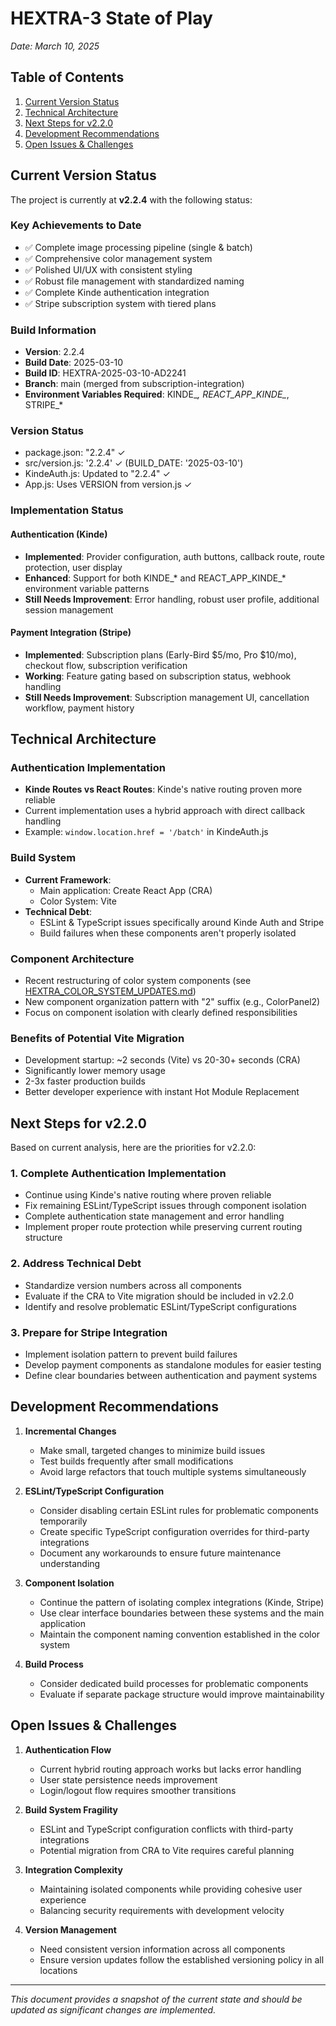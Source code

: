 # HEXTRA-3 State of Play

*Date: March 10, 2025*

## Table of Contents

1. [Current Version Status](#current-version-status)
2. [Technical Architecture](#technical-architecture)
3. [Next Steps for v2.2.0](#next-steps-for-v220)
4. [Development Recommendations](#development-recommendations)
5. [Open Issues & Challenges](#open-issues--challenges)

## Current Version Status

The project is currently at **v2.2.4** with the following status:

### Key Achievements to Date
- ✅ Complete image processing pipeline (single & batch)
- ✅ Comprehensive color management system
- ✅ Polished UI/UX with consistent styling
- ✅ Robust file management with standardized naming
- ✅ Complete Kinde authentication integration
- ✅ Stripe subscription system with tiered plans

### Build Information
- **Version**: 2.2.4
- **Build Date**: 2025-03-10
- **Build ID**: HEXTRA-2025-03-10-AD2241
- **Branch**: main (merged from subscription-integration)
- **Environment Variables Required**: KINDE_*, REACT_APP_KINDE_*, STRIPE_*

### Version Status
- package.json: "2.2.4" ✓
- src/version.js: '2.2.4' ✓ (BUILD_DATE: '2025-03-10')
- KindeAuth.js: Updated to "2.2.4" ✓
- App.js: Uses VERSION from version.js ✓

### Implementation Status

#### Authentication (Kinde)
- **Implemented**: Provider configuration, auth buttons, callback route, route protection, user display
- **Enhanced**: Support for both KINDE_* and REACT_APP_KINDE_* environment variable patterns
- **Still Needs Improvement**: Error handling, robust user profile, additional session management

#### Payment Integration (Stripe)
- **Implemented**: Subscription plans (Early-Bird $5/mo, Pro $10/mo), checkout flow, subscription verification
- **Working**: Feature gating based on subscription status, webhook handling
- **Still Needs Improvement**: Subscription management UI, cancellation workflow, payment history

## Technical Architecture

### Authentication Implementation
- **Kinde Routes vs React Routes**: Kinde's native routing proven more reliable 
- Current implementation uses a hybrid approach with direct callback handling
- Example: `window.location.href = '/batch'` in KindeAuth.js

### Build System
- **Current Framework**: 
  - Main application: Create React App (CRA)
  - Color System: Vite
- **Technical Debt**:
  - ESLint & TypeScript issues specifically around Kinde Auth and Stripe
  - Build failures when these components aren't properly isolated

### Component Architecture
- Recent restructuring of color system components (see [HEXTRA_COLOR_SYSTEM_UPDATES.md](./HEXTRA_COLOR_SYSTEM_UPDATES.md))
- New component organization pattern with "2" suffix (e.g., ColorPanel2)
- Focus on component isolation with clearly defined responsibilities

### Benefits of Potential Vite Migration
- Development startup: ~2 seconds (Vite) vs 20-30+ seconds (CRA)
- Significantly lower memory usage
- 2-3x faster production builds
- Better developer experience with instant Hot Module Replacement

## Next Steps for v2.2.0

Based on current analysis, here are the priorities for v2.2.0:

### 1. Complete Authentication Implementation
- Continue using Kinde's native routing where proven reliable
- Fix remaining ESLint/TypeScript issues through component isolation
- Complete authentication state management and error handling
- Implement proper route protection while preserving current routing structure

### 2. Address Technical Debt
- Standardize version numbers across all components
- Evaluate if the CRA to Vite migration should be included in v2.2.0
- Identify and resolve problematic ESLint/TypeScript configurations

### 3. Prepare for Stripe Integration
- Implement isolation pattern to prevent build failures
- Develop payment components as standalone modules for easier testing
- Define clear boundaries between authentication and payment systems

## Development Recommendations

1. **Incremental Changes**
   - Make small, targeted changes to minimize build issues
   - Test builds frequently after small modifications
   - Avoid large refactors that touch multiple systems simultaneously

2. **ESLint/TypeScript Configuration**
   - Consider disabling certain ESLint rules for problematic components temporarily
   - Create specific TypeScript configuration overrides for third-party integrations
   - Document any workarounds to ensure future maintenance understanding

3. **Component Isolation**
   - Continue the pattern of isolating complex integrations (Kinde, Stripe)
   - Use clear interface boundaries between these systems and the main application
   - Maintain the component naming convention established in the color system

4. **Build Process**
   - Consider dedicated build processes for problematic components
   - Evaluate if separate package structure would improve maintainability

## Open Issues & Challenges

1. **Authentication Flow**
   - Current hybrid routing approach works but lacks error handling
   - User state persistence needs improvement
   - Login/logout flow requires smoother transitions

2. **Build System Fragility**
   - ESLint and TypeScript configuration conflicts with third-party integrations
   - Potential migration from CRA to Vite requires careful planning

3. **Integration Complexity**
   - Maintaining isolated components while providing cohesive user experience
   - Balancing security requirements with development velocity

4. **Version Management**
   - Need consistent version information across all components
   - Ensure version updates follow the established versioning policy in all locations

---

*This document provides a snapshot of the current state and should be updated as significant changes are implemented.*

